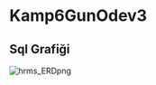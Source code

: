 # Kamp6GunOdev3
## Sql Grafiği
![hrms_ERDpng](https://user-images.githubusercontent.com/56514839/119720369-8dd49300-be72-11eb-900b-3b2b13e23f31.png)

